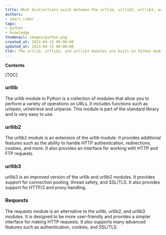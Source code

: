 ```yaml
---
title: What distinctions exist between the urllib, urllib2, urllib3, and requests modules?
authors:
- smart_coder
tags:
- python
- knowledge
thumbnail: images/python.png
created_at: 2023-04-15 00:00:00
updated_at: 2023-04-15 00:00:00
tldr: The urllib, urllib2, and urllib3 modules are built-in Python modules for handling HTTP requests, while the requests module is an external library for making HTTP requests easier to handle.
---
```


**Contents**

[TOC]

### urllib

The urllib module in Python is a collection of modules that allow you to perform a variety of operations on URLs. It includes functions such as urlopen, urlretrieve and urlparse. This module is part of the standard library and is very easy to use.

### urllib2

The urllib2 module is an extension of the urllib module. It provides additional features such as the ability to handle HTTP authentication, redirections, cookies, and more. It also provides an interface for working with HTTP and FTP requests.

### urllib3

urllib3 is an improved version of the urllib and urllib2 modules. It provides support for connection pooling, thread safety, and SSL/TLS. It also provides support for HTTP/2 and proxy handling.

### Requests

The requests module is an alternative to the urllib, urllib2, and urllib3 modules. It is designed to be more user-friendly and provides a simpler interface for making HTTP requests. It also supports many advanced features such as authentication, cookies, and SSL/TLS.
